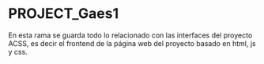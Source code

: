 # PROJECT_Gaes1

En esta rama se guarda todo lo relacionado con las interfaces del proyecto ACSS, es decir el frontend de la página web del proyecto basado en html, js y css.
